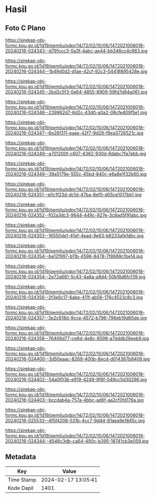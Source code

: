 # Hasil

## Foto C Plano

https://sirekap-obj-formc.kpu.go.id/1d19/pemilu/pdpr/14/72/02/10/06/1472021006018-20240216-024343--d791ccc3-0a3f-4abc-ae44-bb346cc4c663.jpg

https://sirekap-obj-formc.kpu.go.id/1d19/pemilu/pdpr/14/72/02/10/06/1472021006018-20240216-024344--1b49d0d2-d1ae-42cf-92c3-04418895428e.jpg

https://sirekap-obj-formc.kpu.go.id/1d19/pemilu/pdpr/14/72/02/10/06/1472021006018-20240216-024345--2bd2c5f3-0e64-4855-8909-59fd7d84a061.jpg

https://sirekap-obj-formc.kpu.go.id/1d19/pemilu/pdpr/14/72/02/10/06/1472021006018-20240216-024346--239962d7-6d2c-43d0-a0a2-08cfe409f5e1.jpg

https://sirekap-obj-formc.kpu.go.id/1d19/pemilu/pdpr/14/72/02/10/06/1472021006018-20240216-024347--6e26f311-eaae-42f7-9d29-f9ea3726521c.jpg

https://sirekap-obj-formc.kpu.go.id/1d19/pemilu/pdpr/14/72/02/10/06/1472021006018-20240216-024349--a701200f-c607-4362-930d-6dabc7fa7ebb.jpg

https://sirekap-obj-formc.kpu.go.id/1d19/pemilu/pdpr/14/72/02/10/06/1472021006018-20240216-024349--39a5179e-555c-45bd-840c-e6a8e1f32b60.jpg

https://sirekap-obj-formc.kpu.go.id/1d19/pemilu/pdpr/14/72/02/10/06/1472021006018-20240216-024351--e0c1f23d-dc1d-47ba-8ef0-d05ce1017bb1.jpg

https://sirekap-obj-formc.kpu.go.id/1d19/pemilu/pdpr/14/72/02/10/06/1472021006018-20240216-024352--f02a3dc3-9644-449c-927e-3c8ad5f91abc.jpg

https://sirekap-obj-formc.kpu.go.id/1d19/pemilu/pdpr/14/72/02/10/06/1472021006018-20240216-024353--16550de1-41ef-4ead-9e63-b6233afe1dbc.jpg

https://sirekap-obj-formc.kpu.go.id/1d19/pemilu/pdpr/14/72/02/10/06/1472021006018-20240216-024354--be12f997-b11b-4596-8478-7f8689c1be14.jpg

https://sirekap-obj-formc.kpu.go.id/1d19/pemilu/pdpr/14/72/02/10/06/1472021006018-20240216-024354--2e72a681-5c43-4a8a-a8d4-50b18d6fcf39.jpg

https://sirekap-obj-formc.kpu.go.id/1d19/pemilu/pdpr/14/72/02/10/06/1472021006018-20240216-024356--2f3e6c17-6abe-411f-ab56-176c4523c8c3.jpg

https://sirekap-obj-formc.kpu.go.id/1d19/pemilu/pdpr/14/72/02/10/06/1472021006018-20240216-024357--3e2c818d-9cce-4572-b796-796eb19d65de.jpg

https://sirekap-obj-formc.kpu.go.id/1d19/pemilu/pdpr/14/72/02/10/06/1472021006018-20240216-024358--76406d77-ce6d-4e8c-8598-a7dddb26eeb9.jpg

https://sirekap-obj-formc.kpu.go.id/1d19/pemilu/pdpr/14/72/02/10/06/1472021006018-20240216-024400--3d50eaac-8269-400b-8ecd-d014367b8409.jpg

https://sirekap-obj-formc.kpu.go.id/1d19/pemilu/pdpr/14/72/02/10/06/1472021006018-20240216-024402--54a0f03b-e919-4249-9f8f-049cc5d30296.jpg

https://sirekap-obj-formc.kpu.go.id/1d19/pemilu/pdpr/14/72/02/10/06/1472021006018-20240216-024403--bccdab4a-757a-4bbc-ad6f-aa2cf0fd176a.jpg

https://sirekap-obj-formc.kpu.go.id/1d19/pemilu/pdpr/14/72/02/10/06/1472021006018-20240216-025533--4f5f4208-531b-4cc7-9d44-81aea9e1845c.jpg

https://sirekap-obj-formc.kpu.go.id/1d19/pemilu/pdpr/14/72/02/10/06/1472021006018-20240216-024344--4546c3db-ca64-490c-b395-18741cb3e059.jpg


## Metadata

| Key        | Value               |
| ---------- | ------------------- |
| Time Stamp | 2024-02-17 13:05:41 |
| Kode Dapil | 1401                |




